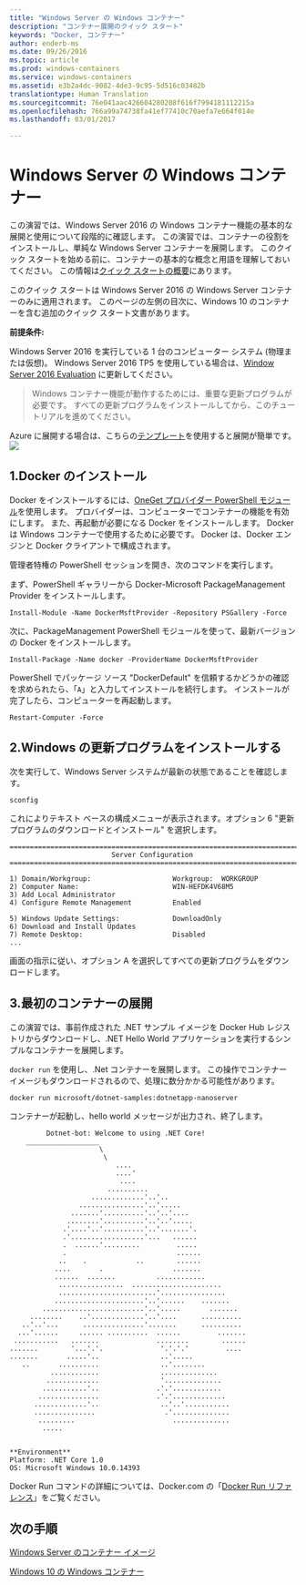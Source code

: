 ```yaml
---
title: "Windows Server の Windows コンテナー"
description: "コンテナー展開のクイック スタート"
keywords: "Docker, コンテナー"
author: enderb-ms
ms.date: 09/26/2016
ms.topic: article
ms.prod: windows-containers
ms.service: windows-containers
ms.assetid: e3b2a4dc-9082-4de3-9c95-5d516c03482b
translationtype: Human Translation
ms.sourcegitcommit: 76e041aac426604280208f616f7994181112215a
ms.openlocfilehash: 766a99a74738fa41ef77410c70aefa7e664f014e
ms.lasthandoff: 03/01/2017

---
```


# Windows Server の Windows コンテナー

この演習では、Windows Server 2016 の Windows コンテナー機能の基本的な展開と使用について段階的に確認します。 この演習では、コンテナーの役割をインストールし、単純な Windows Server コンテナーを展開します。 このクイック スタートを始める前に、コンテナーの基本的な概念と用語を理解しておいてください。 この情報は[クイック スタートの概要](./index.md)にあります。

このクイック スタートは Windows Server 2016 の Windows Server コンテナーのみに適用されます。 このページの左側の目次に、Windows 10 のコンテナーを含む追加のクイック スタート文書があります。

**前提条件:**

Windows Server 2016 を実行している 1 台のコンピューター システム (物理または仮想)。 Windows Server 2016 TP5 を使用している場合は、[Window Server 2016 Evaluation](https://www.microsoft.com/en-us/evalcenter/evaluate-windows-server-2016 ) に更新してください。 

> Windows コンテナー機能が動作するためには、重要な更新プログラムが必要です。 すべての更新プログラムをインストールしてから、このチュートリアルを進めてください。

Azure に展開する場合は、こちらの[テンプレート](https://github.com/Microsoft/Virtualization-Documentation/tree/master/windows-server-container-tools/containers-azure-template)を使用すると展開が簡単です。<br/>
<a href="https://portal.azure.com/#create/Microsoft.Template/uri/https%3A%2F%2Fraw.githubusercontent.com%2FMicrosoft%2FVirtualization-Documentation%2Flive%2Fwindows-server-container-tools%2Fcontainers-azure-template%2Fazuredeploy.json" target="_blank">
    <img src="http://azuredeploy.net/deploybutton.png"/>
</a>


## 1.Docker のインストール

Docker をインストールするには、[OneGet プロバイダー PowerShell モジュール](https://github.com/oneget/oneget)を使用します。 プロバイダーは、コンピューターでコンテナーの機能を有効にします。 また、再起動が必要になる Docker をインストールします。 Docker は Windows コンテナーで使用するために必要です。 Docker は、Docker エンジンと Docker クライアントで構成されます。

管理者特権の PowerShell セッションを開き、次のコマンドを実行します。

まず、PowerShell ギャラリーから Docker-Microsoft PackageManagement Provider をインストールします。

```none
Install-Module -Name DockerMsftProvider -Repository PSGallery -Force
```

次に、PackageManagement PowerShell モジュールを使って、最新バージョンの Docker をインストールします。
```none
Install-Package -Name docker -ProviderName DockerMsftProvider
```

PowerShell でパッケージ ソース "DockerDefault" を信頼するかどうかの確認を求められたら、「`A`」と入力してインストールを続行します。 インストールが完了したら、コンピューターを再起動します。

```none
Restart-Computer -Force
```

## 2.Windows の更新プログラムをインストールする

次を実行して、Windows Server システムが最新の状態であることを確認します。

```none
sconfig
```

これによりテキスト ベースの構成メニューが表示されます。オプション 6 "更新プログラムのダウンロードとインストール" を選択します。

```none
===============================================================================
                         Server Configuration
===============================================================================

1) Domain/Workgroup:                    Workgroup:  WORKGROUP
2) Computer Name:                       WIN-HEFDK4V68M5
3) Add Local Administrator
4) Configure Remote Management          Enabled

5) Windows Update Settings:             DownloadOnly
6) Download and Install Updates
7) Remote Desktop:                      Disabled
...
```

画面の指示に従い、オプション A を選択してすべての更新プログラムをダウンロードします。

## 3.最初のコンテナーの展開

この演習では、事前作成された .NET サンプル イメージを Docker Hub レジストリからダウンロードし、.NET Hello World アプリケーションを実行するシンプルなコンテナーを展開します。  

`docker run` を使用し、.Net コンテナーを展開します。 この操作でコンテナー イメージもダウンロードされるので、処理に数分かかる可能性があります。

```console
docker run microsoft/dotnet-samples:dotnetapp-nanoserver
```

コンテナーが起動し、hello world メッセージが出力され、終了します。

```console
         Dotnet-bot: Welcome to using .NET Core!
    __________________
                      \
                       \
                          ....
                          ....'
                           ....
                        ..........
                    .............'..'..
                 ................'..'.....
               .......'..........'..'..'....
              ........'..........'..'..'.....
             .'....'..'..........'..'.......'.
             .'..................'...   ......
             .  ......'.........         .....
             .                           ......
            ..    .            ..        ......
           ....       .                 .......
           ......  .......          ............
            ................  ......................
            ........................'................
           ......................'..'......    .......
        .........................'..'.....       .......
     ........    ..'.............'..'....      ..........
   ..'..'...      ...............'.......      ..........
  ...'......     ...... ..........  ......         .......
 ...........   .......              ........        ......
.......        '...'.'.              '.'.'.'         ....
.......       .....'..               ..'.....
   ..       ..........               ..'........
          ............               ..............
         .............               '..............
        ...........'..              .'.'............
       ...............              .'.'.............
      .............'..               ..'..'...........
      ...............                 .'..............
       .........                        ..............
        .....


**Environment**
Platform: .NET Core 1.0
OS: Microsoft Windows 10.0.14393
```

Docker Run コマンドの詳細については、Docker.com の「[Docker Run リファレンス]( https://docs.docker.com/engine/reference/run/)」をご覧ください。

## 次の手順

[Windows Server のコンテナー イメージ](./quick-start-images.md)

[Windows 10 の Windows コンテナー](./quick-start-windows-10.md)

